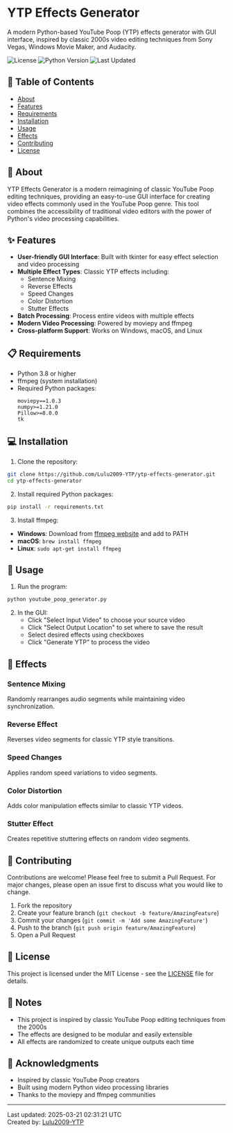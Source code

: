 # YTP Effects Generator

A modern Python-based YouTube Poop (YTP) effects generator with GUI interface, inspired by classic 2000s video editing techniques from Sony Vegas, Windows Movie Maker, and Audacity.

![License](https://img.shields.io/badge/license-MIT-blue.svg)
![Python Version](https://img.shields.io/badge/python-3.8%2B-blue)
![Last Updated](https://img.shields.io/badge/last%20updated-2025--03--21-brightgreen)

## 📝 Table of Contents
- [About](#about)
- [Features](#features)
- [Requirements](#requirements)
- [Installation](#installation)
- [Usage](#usage)
- [Effects](#effects)
- [Contributing](#contributing)
- [License](#license)

## 🎥 About

YTP Effects Generator is a modern reimagining of classic YouTube Poop editing techniques, providing an easy-to-use GUI interface for creating video effects commonly used in the YouTube Poop genre. This tool combines the accessibility of traditional video editors with the power of Python's video processing capabilities.

## ✨ Features

- **User-friendly GUI Interface**: Built with tkinter for easy effect selection and video processing
- **Multiple Effect Types**: Classic YTP effects including:
  - Sentence Mixing
  - Reverse Effects
  - Speed Changes
  - Color Distortion
  - Stutter Effects
- **Batch Processing**: Process entire videos with multiple effects
- **Modern Video Processing**: Powered by moviepy and ffmpeg
- **Cross-platform Support**: Works on Windows, macOS, and Linux

## 📋 Requirements

- Python 3.8 or higher
- ffmpeg (system installation)
- Required Python packages:
  ```
  moviepy==1.0.3
  numpy>=1.21.0
  Pillow>=8.0.0
  tk
  ```

## 💻 Installation

1. Clone the repository:
```bash
git clone https://github.com/Lulu2009-YTP/ytp-effects-generator.git
cd ytp-effects-generator
```

2. Install required Python packages:
```bash
pip install -r requirements.txt
```

3. Install ffmpeg:
- **Windows**: Download from [ffmpeg website](https://ffmpeg.org/download.html) and add to PATH
- **macOS**: `brew install ffmpeg`
- **Linux**: `sudo apt-get install ffmpeg`

## 🚀 Usage

1. Run the program:
```bash
python youtube_poop_generator.py
```

2. In the GUI:
   - Click "Select Input Video" to choose your source video
   - Click "Select Output Location" to set where to save the result
   - Select desired effects using checkboxes
   - Click "Generate YTP" to process the video

## 🎨 Effects

### Sentence Mixing
Randomly rearranges audio segments while maintaining video synchronization.

### Reverse Effect
Reverses video segments for classic YTP style transitions.

### Speed Changes
Applies random speed variations to video segments.

### Color Distortion
Adds color manipulation effects similar to classic YTP videos.

### Stutter Effect
Creates repetitive stuttering effects on random video segments.

## 🤝 Contributing

Contributions are welcome! Please feel free to submit a Pull Request. For major changes, please open an issue first to discuss what you would like to change.

1. Fork the repository
2. Create your feature branch (`git checkout -b feature/AmazingFeature`)
3. Commit your changes (`git commit -m 'Add some AmazingFeature'`)
4. Push to the branch (`git push origin feature/AmazingFeature`)
5. Open a Pull Request

## 📄 License

This project is licensed under the MIT License - see the [LICENSE](LICENSE) file for details.

## 📝 Notes

- This project is inspired by classic YouTube Poop editing techniques from the 2000s
- The effects are designed to be modular and easily extensible
- All effects are randomized to create unique outputs each time

## 🙏 Acknowledgments

- Inspired by classic YouTube Poop creators
- Built using modern Python video processing libraries
- Thanks to the moviepy and ffmpeg communities

---
Last updated: 2025-03-21 02:31:21 UTC  
Created by: [Lulu2009-YTP](https://github.com/Lulu2009-YTP)